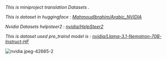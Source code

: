 *This is miniproject translation Datasets .*

*This is dataset in huggingface : [MahmoudIbrahim/Arabic_NVIDIA](https://huggingface.co/datasets/MahmoudIbrahim/Arabic_NVIDIA)*

*Nvidia Datasets helpsteer2 : [nvidia/HelpSteer2](https://huggingface.co/datasets/nvidia/HelpSteer2)*

*This is dataset used pre_traind model is : [nvidia/Llama-3.1-Nemotron-70B-Instruct-HF ](https://huggingface.co/nvidia/Llama-3.1-Nemotron-70B-Instruct-HF)*

![nvidia jpeg-42665-2](https://github.com/user-attachments/assets/b565b749-2c52-429b-9f04-89a7a2fc76cf)
